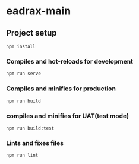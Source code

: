 # eadrax-main

## Project setup
```
npm install
```

### Compiles and hot-reloads for development
```
npm run serve
```

### Compiles and minifies for production
```
npm run build
```
### compiles and minifies for UAT(test mode)
```
npm run build:test
```

### Lints and fixes files
```
npm run lint
```

